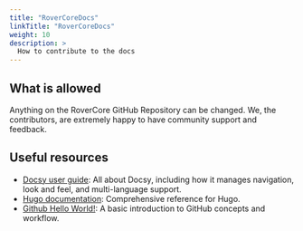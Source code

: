 ```yaml
---
title: "RoverCoreDocs"
linkTitle: "RoverCoreDocs"
weight: 10
description: >
  How to contribute to the docs
---
```




## What is allowed
Anything on the RoverCore GitHub Repository can be changed. We, the contributors, are extremely happy to have community support and feedback.

## 
## Useful resources

* [Docsy user guide](https://www.docsy.dev/docs/): All about Docsy, including how it manages navigation, look and feel, and multi-language support.
* [Hugo documentation](https://gohugo.io/documentation/): Comprehensive reference for Hugo.
* [Github Hello World!](https://guides.github.com/activities/hello-world/): A basic introduction to GitHub concepts and workflow.


